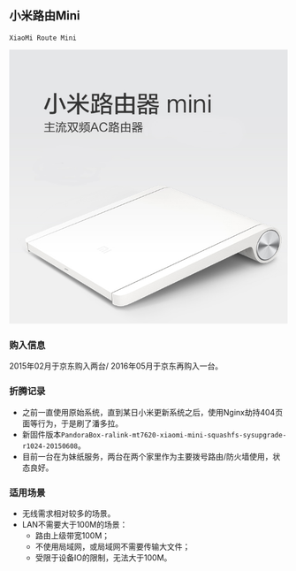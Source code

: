 ## 小米路由Mini

    XiaoMi Route Mini

![XiaoMi Route Mini](../assets/device/xiaomi-route-mini.jpg)

### 购入信息

2015年02月于京东购入两台/ 2016年05月于京东再购入一台。

### 折腾记录

- 之前一直使用原始系统，直到某日小米更新系统之后，使用Nginx劫持404页面等行为，于是刷了潘多拉。
- 新固件版本```PandoraBox-ralink-mt7620-xiaomi-mini-squashfs-sysupgrade-r1024-20150608```。
- 目前一台在为妹纸服务，两台在两个家里作为主要拨号路由/防火墙使用，状态良好。

### 适用场景

- 无线需求相对较多的场景。
- LAN不需要大于100M的场景：
    - 路由上级带宽100M；
    - 不使用局域网，或局域网不需要传输大文件；
    - 受限于设备IO的限制，无法大于100M。
